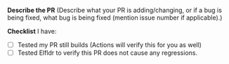 **Describe the PR**
(Describe what your PR is adding/changing, or if a bug is being fixed, what bug is being fixed (mention issue number if applicable).)

**Checklist**
I have:
 - [ ] Tested my PR still builds (Actions will verify this for you as well)
 - [ ] Tested Elfldr to verify this PR does not cause any regressions.
